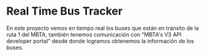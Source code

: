 # Real Time Bus Tracker 

En este proyecto vemos en tiempo real los buses que están en tránsito de la ruta 1 del MBTA, también tenemos comunicación con "MBTA's V3 API developer portal" desde donde logramos obtenemos la información de los buses. 
